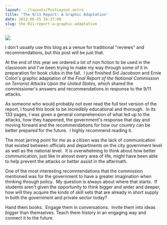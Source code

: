 ```yaml
---
layout: ../layouts/PostLayout.astro
title: 'The 9/11 Report: A Graphic Adaptation'
date: 2012-06-25 16:37:00
slug: the-911-report-a-graphic-adaptation
---
```


[![](http://thelulznews.files.wordpress.com/2011/04/34-1.jpeg)](http://thelulznews.files.wordpress.com/2011/04/34-1.jpeg)

I don't usually use this blog as a venue for traditional "reviews" and recommendations, but this post will be just that.

At the end of this year we ordered a lot of non fiction to be used in the classroom and I've been trying to make my way through some of it in preparation for book clubs in the fall.  I just finished Sid Jacobson and Ernie Colon's graphic adaptation of the _Final Report of the National Commission on Terrorist Attacks Upon the United States,_ which shared the commissioner's answers and recommendations in response to the 9/11 attacks.

As someone who would probably not ever read the full text version of the report, I found this book to be incredibly educational and thorough.  In its 133 pages, I was given a general comprehension of what led up to the attacks, how they happened, the government's response that day and moving forward and the recommendations for how our country can be better prepared for the future.  I highly recommend reading it.

The most jarring point for me as a citizen was the lack of communication that existed between officials and departments on the city government level as well as the national level.  It is overwhelming to think about how better communication, just like in almost every area of life, might have been able to help prevent the attacks or better assist in the aftermath.

One of the most interesting recommendations that the commission mentioned was for the government to have a greater imagination when thinking through policy.  My question is always about where that starts.  If students aren't given the opportunity to think bigger and wider and deeper, how will they acquire the kinds of skill sets that are already in short supply in both the government and private sector today?

Hand them books.  Engage them in conversations.  Invite them into ideas bigger than themselves. Teach them history in an engaging way and connect it to the future.

